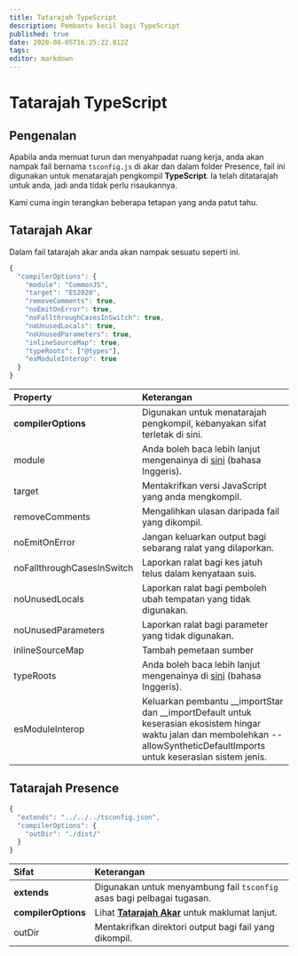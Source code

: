 ```yaml
---
title: Tatarajah TypeScript
description: Pembantu kecil bagi TypeScript
published: true
date: 2020-08-05T16:25:22.812Z
tags:
editor: markdown
---
```


# Tatarajah TypeScript

## Pengenalan

Apabila anda memuat turun dan menyahpadat ruang kerja, anda akan nampak fail bernama `tsconfig.js` di akar dan dalam folder Presence, fail ini digunakan untuk menatarajah pengkompil **TypeScript**. Ia telah ditatarajah untuk anda, jadi anda tidak perlu risaukannya.

Kami cuma ingin terangkan beberapa tetapan yang anda patut tahu.

## Tatarajah Akar

Dalam fail tatarajah akar anda akan nampak sesuatu seperti ini.

```javascript
{
  "compilerOptions": {
    "module": "CommonJS",
    "target": "ES2020",
    "removeComments": true,
    "noEmitOnError": true,
    "noFallthroughCasesInSwitch": true,
    "noUnusedLocals": true,
    "noUnusedParameters": true,
    "inlineSourceMap": true,
    "typeRoots": ["@types"],
    "esModuleInterop": true
  }
}
```

| Property                   | Keterangan                                                                                                                                                                          |
|:-------------------------- |:----------------------------------------------------------------------------------------------------------------------------------------------------------------------------------- |
| **compilerOptions**        | Digunakan untuk menatarajah pengkompil, kebanyakan sifat terletak di sini.                                                                                                          |
| module                     | Anda boleh baca lebih lanjut mengenainya di [sini](https://www.typescriptlang.org/docs/handbook/modules.html) (bahasa Inggeris).                                                    |
| target                     | Mentakrifkan versi JavaScript yang anda mengkompil.                                                                                                                                 |
| removeComments             | Mengalihkan ulasan daripada fail yang dikompil.                                                                                                                                     |
| noEmitOnError              | Jangan keluarkan output bagi sebarang ralat yang dilaporkan.                                                                                                                        |
| noFallthroughCasesInSwitch | Laporkan ralat bagi kes jatuh telus dalam kenyataan suis.                                                                                                                           |
| noUnusedLocals             | Laporkan ralat bagi pemboleh ubah tempatan yang tidak digunakan.                                                                                                                    |
| noUnusedParameters         | Laporkan ralat bagi parameter yang tidak digunakan.                                                                                                                                 |
| inlineSourceMap            | Tambah pemetaan sumber                                                                                                                                                              |
| typeRoots                  | Anda boleh baca lebih lanjut mengenainya di [sini](https://www.typescriptlang.org/docs/handbook/tsconfig-json.html#types-typeroots-and-types) (bahasa Inggeris).                    |
| esModuleInterop            | Keluarkan pembantu __importStar dan __importDefault untuk keserasian ekosistem hingar waktu jalan dan membolehkan --allowSyntheticDefaultImports untuk keserasian sistem jenis. |

## Tatarajah Presence

```javascript
{
  "extends": "../../../tsconfig.json",
  "compilerOptions": {
    "outDir": "./dist/"
  }
}
```

| Sifat               | Keterangan                                                                                   |
|:------------------- |:-------------------------------------------------------------------------------------------- |
| **extends**         | Digunakan untuk menyambung fail `tsconfig` asas bagi pelbagai tugasan.                       |
| **compilerOptions** | Lihat [**Tatarajah Akar**](/dev/presence/tsconfig#root-configuration) untuk maklumat lanjut. |
| outDir              | Mentakrifkan direktori output bagi fail yang dikompil.                                       |
